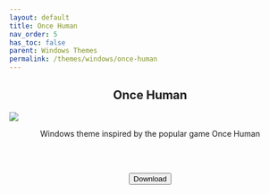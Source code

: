 ```yaml
---
layout: default
title: Once Human
nav_order: 5
has_toc: false
parent: Windows Themes
permalink: /themes/windows/once-human
---
```


<div class="card">
  <div class="container">
    <h2 class="text-delta" style="text-align:center">Once Human</h2>
    <img src="https://images-wixmp-ed30a86b8c4ca887773594c2.wixmp.com/i/836bd001-fc1e-41ac-8fce-917bee5d1f0e/dit1g1y-0db965a4-be41-4867-a26f-81a0aebab047.png/v1/fill/w_960,h_640/once_human_theme_for_windows_by_og_nimbi_dit1g1y-fullview.png" class="squared-corners">
    <p class="text-delta" style="text-align:center">Windows theme inspired by the popular game Once Human</p><br /><br />
    <p class="text-delta" style="text-align:center"><a href="https://www.deviantart.com/og-nimbi/art/Once-Human-Theme-for-Windows-1137167494" target="_blank">
        <button type="button" name="button" class="btn">Download</button></a></p>
  </div>
</div>
